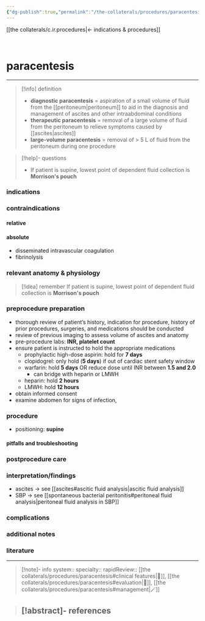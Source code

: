 ```yaml
---
{"dg-publish":true,"permalink":"/the-collaterals/procedures/paracentesis/"}
---
```


[[the collaterals/c.ir.procedures\|← indications & procedures]]

<br>

# paracentesis
---

> [!info] definition
> - **diagnostic paracentesis** = aspiration of a small volume of fluid from the [[peritoneum\|peritoneum]] to aid in the diagnosis and management of ascites and other intraabdominal conditions
> - **therapeutic paracentesis** = removal of a large volume of fluid from the peritoneum to relieve symptoms caused by [[ascites\|ascites]]
> - **large-volume paracentesis** = removal of > 5 L of fluid from the peritoneum during one procedure

> [!help]- questions
> - If patient is supine, lowest point of dependent fluid collection is **Morrison's pouch**


### indications


### contraindications
#### relative


#### absolute
- disseminated intravascular coagulation
- fibrinolysis

### relevant anatomy & physiology


>[!idea] remember
> If patient is supine, lowest point of dependent fluid collection is **Morrison's pouch**


### preprocedure preparation
- thorough review of patient’s history, indication for procedure, history of prior procedures, surgeries, and medications should be conducted
- review of previous imaging to assess volume of ascites and anatomy
- pre-procedure labs: **INR, platelet count**
- ensure patient is instructed to hold the appropriate medications
	- prophylactic high-dose aspirin: hold for **7 days**
	- clopidogrel: only hold (**5 days**) if out of cardiac stent safety window
	- warfarin: hold **5 days** OR reduce dose until INR between **1.5 and 2.0**
		- can bridge with heparin or LMWH
	- heparin: hold **2 hours**
	- LMWH: hold **12 hours**
- obtain informed consent
- examine abdomen for signs of infection, 

### procedure
- positioning: **supine**


#### pitfalls and troubleshooting


### postprocedure care


### interpretation/findings
- ascites → see [[ascites#ascitic fluid analysis\|ascitic fluid analysis]]
- SBP → see [[spontaneous bacterial peritonitis#peritoneal fluid analysis\|peritoneal fluid analysis in SBP]]



### complications


### additional notes



### literature



---

> [!note]- info
> system:: 
> specialty:: 
> rapidReview:: [[the collaterals/procedures/paracentesis#clinical features\|🐫]], [[the collaterals/procedures/paracentesis#evaluation\|🔬]], [[the collaterals/procedures/paracentesis#management\|🪄]]

> [!abstract]- references
> -  







